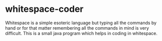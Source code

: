 whitespace-coder
================

Whitespace is a simple esoteric language but typing all the commands by hand or for that matter remembering all the commands in mind is very difficult. This is a small java program which helps in coding in whitespace.
